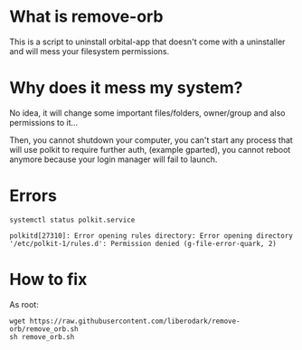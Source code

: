 # What is remove-orb

This is a script to uninstall orbital-app that doesn't come with a uninstaller
and will mess your filesystem permissions.

# Why does it mess my system?

No idea, it will change some important files/folders,
owner/group and also permissions to it...

Then, you cannot shutdown your computer, you can't start any process that will use polkit to require further auth, (example gparted),
you cannot reboot anymore because your login manager will fail to launch.

# Errors

`systemctl status polkit.service`

`polkitd[27310]: Error opening rules directory: Error opening directory '/etc/polkit-1/rules.d': Permission denied (g-file-error-quark, 2)`

# How to fix

As root:

```
wget https://raw.githubusercontent.com/liberodark/remove-orb/remove_orb.sh
sh remove_orb.sh
```
